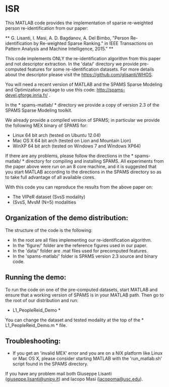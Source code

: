 # ISR
This MATLAB code provides the implementation of sparse re-weighted person re-identification from our paper:

** G. Lisanti, I. Masi, A. D. Bagdanov, A. Del Bimbo, "Person Re-identification by Re-weighted Sparse Ranking." in IEEE Transactions on Pattern Analysis and Machine Intelligence, 2015." **

This code implements ONLY the re-identification algorithm from this paper and not descriptor extraction. In the 'data/' directory we provide pre-computed features for some re-identification datasets. For more details about the descriptor please visit the https://github.com/glisanti/WHOS.

You will need a recent version of MATLAB and the SPAMS Sparse Modeling and Optimization package to use this code:
http://spams-devel.gforge.inria.fr/ . 

In the * spams-matlab/ * directory we provide a copy of version 2.3 of the SPAMS Sparse Modeling toolkit.

We already provide a compiled version of SPAMS; in particular we provide the following MEX binary of SPAMS for:
- Linux 64 bit arch (tested on Ubuntu 12.04)
- Mac OS X 64 bit arch (tested on Lion and Mountain Lion)
- WinXP 64 bit arch (tested on Windows 7 and Windows XP64)

If there are any problems, please follow the directions in the * spams-matlab/ * directory for compiling and installing SPAMS. All experiments from the paper above were run on an 8 core machine, and it is suggested that you start MATLAB according to the directions in the SPAMS directory so as to take full advantage of all available cores.

With this code you can reproduce the results from the above paper on:
- The VIPeR dataset (SvsS modality)
- (SvsS, MvsM (N=5) modalities

## Organization of the demo distribution:

The structure of the code is the following:
- In the root are all files implementing our re-identification algorithm.
- In the 'figure/' folder are the reference figures used in our paper.
- In the 'data/' folder are .mat files used for precomputed features.
- In the 'spams-matlab/' folder is SPAMS version 2.3 source and binary code.

## Running the demo:

To run the code on one of the pre-computed datasets, start MATLAB and ensure that a working version of SPAMS is in your MATLAB path. Then go to the root of our distribution and run:

* L1_PeopleReid_Demo *

You can change the dataset and tested modality at the top of the * L1_PeopleReid_Demo.m * file.

## Troubleshooting:

- If you get an 'invalid MEX' error and you are on a NIX platform like Linux or Mac OS X, please consider starting MATLAB with the 'run_matlab.sh' script found in the SPAMS directory.

If you have any problem mail both Giuseppe Lisanti (giuseppe.lisanti@unipv.it) and Iacopo Masi (iacopoma@usc.edu).




